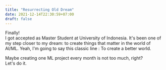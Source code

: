 ```yaml
---
title: "Resurrecting Old Dream"
date: 2021-12-14T22:30:59+07:00
draft: false
---
```


Finally!  
I got accepted as Master Student at University of Indonesia. It's been one of my step closer to my dream: to create things that matter in the world of AI/ML. Yeah, I'm going to say this classic line : To create a better world.  

Maybe creating one ML project every month is not too much, right?  
Let's do it.
